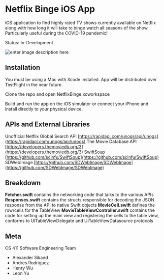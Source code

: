 # Netflix Binge iOS App
iOS application to find highly rated TV shows currently available on Netflix along with how long it will take to binge watch all seasons of the show. Particularly useful during the COVID-19 pandemic!

Status: In-Development

![enter image description here](https://lh3.googleusercontent.com/GD8L2_cQXyJVFLQxm7IRLRC312Ob-IoalbJ1L4Qjess4nwDuvaiBPQNttvN8GrHJDVRDqoHiaYGHIVKnPfxff2dhvJBv_DJPPCM4L0dOdeu_gscK_062_eZ2vSutmkpEte9nXtvSgOo=w2400)

## Installation

You must be using a Mac with Xcode installed. App will be distributed over TestFlight in the near future.

Clone the repo and open NetflixBinge.xcworkspace

Build and run the app on the iOS simulator or connect your iPhone and install directly to your physical device.

## APIs and External Libraries
Unofficial Netflix Global Search API [https://rapidapi.com/unogs/api/unogs](https://rapidapi.com/unogs/api/unogs)
The Movie Database API [https://developers.themoviedb.org/3](https://developers.themoviedb.org/3)
SwiftSoup [https://github.com/scinfu/SwiftSoup](https://github.com/scinfu/SwiftSoup)
SDWebImage [https://github.com/SDWebImage/SDWebImage](https://github.com/SDWebImage/SDWebImage)

## Breakdown

**Fetcher.swift** contains the networking code that talks to the various APIs
**Responses.swift** contains the structs responsible for decoding the JSON response from the API to native Swift objects
**MovieCell.swift** defines the row/cells for the TableView
**MovieTableViewController.swift** contains the code for setting up the main view and registering the cells to the table view, conforms to UITableViewDelegate and UITableViewDatasource protocols

## Meta

CS 411 Software Engineering Team

 - Alexander Sikand
 - Andres Rodriguez
 - Henry Wu
 - Leon Yu

